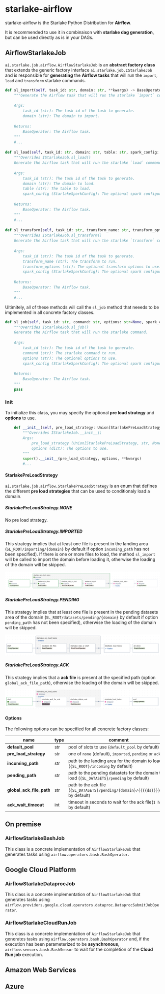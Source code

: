 # starlake-airflow

starlake-airflow is the Starlake Python Distribution for **Airflow**.

It is recommended to use it in combinaison with **starlake dag generation**, but can be used directly as is in your DAGs.

## AirflowStarlakeJob

`ai.starlake.job.airflow.AirflowStarlakeJob` is an **abstract factory class** that extends the generic factory interface `ai.starlake.job.IStarlakeJob` and is responsible for **generating** the **Airflow tasks** that will run the `import`, `load` and `transform` starlake commands.

```python
def sl_import(self, task_id: str, domain: str, **kwargs) -> BaseOperator:
    """Generate the Airflow task that will run the starlake `import` command.

    Args:
        task_id (str): The task id of the task to generate.
        domain (str): The domain to import.

    Returns:
        BaseOperator: The Airflow task.
    """
    #...

def sl_load(self, task_id: str, domain: str, table: str, spark_config: StarlakeSparkConfig=None,**kwargs) -> BaseOperator:
    """Overrides IStarlakeJob.sl_load()
    Generate the Airflow task that will run the starlake `load` command.

    Args:
        task_id (str): The task id of the task to generate.
        domain (str): The domain to load.
        table (str): The table to load.
        spark_config (StarlakeSparkConfig): The optional spark configuration to use.
  
    Returns:
        BaseOperator: The Airflow task.
    """
    #...

def sl_transform(self, task_id: str, transform_name: str, transform_options: str=None, spark_config: StarlakeSparkConfig=None, **kwargs) -> BaseOperator:
    """Overrides IStarlakeJob.sl_transform()
    Generate the Airflow task that will run the starlake `transform` command.

    Args:
        task_id (str): The task id of the task to generate.
        transform_name (str): The transform to run.
        transform_options (str): The optional transform options to use.
        spark_config (StarlakeSparkConfig): The optional spark configuration to use.
  
    Returns:
        BaseOperator: The Airflow task.
    """
    #...

```

Ultimitely, all of these methods will call the `sl_job` method that neeeds to be implemented in all concrete factory classes.

```python
def sl_job(self, task_id: str, command: str, options: str=None, spark_config: StarlakeSparkConfig=None, **kwargs) -> BaseOperator:
    """Overrides IStarlakeJob.sl_job()
    Generate the Airflow task that will run the starlake command.

    Args:
        task_id (str): The task id of the task to generate.
        command (str): The starlake command to run.
        options (str): The optional options to use.
        spark_config (StarlakeSparkConfig): The optional spark configuration to use.
  
    Returns:
        BaseOperator: The Airflow task.
    """
    pass
```

### Init

To initialize this class, you may specify the optional **pre load strategy** and **options** to use.

```python
    def __init__(self, pre_load_strategy: Union[StarlakePreLoadStrategy, str, None], options: dict=None, **kwargs) -> None:
        """Overrides IStarlakeJob.__init__()
        Args:
            pre_load_strategy (Union[StarlakePreLoadStrategy, str, None]): The pre-load strategy to use.
            options (dict): The options to use.
        """
        super().__init__(pre_load_strategy, options, **kwargs)
        #...
```

#### StarlakePreLoadStrategy

`ai.starlake.job.airflow.StarlakePreLoadStrategy` is an enum that defines the different **pre load strategies** that can be used to conditionaly load a domain.

##### StarlakePreLoadStrategy.NONE

No pre load strategy.

##### StarlakePreLoadStrategy.IMPORTED

This strategy implies that at least one file is present in the landing area (`SL_ROOT/importing/{domain}` by default if option `incoming_path` has not been specified). If there is one or more files to load, the method `sl_import` will be called to import the domain before loading it, otherwise the loading of the domain will be skipped.

![imported strategy example](images/imported.png)

##### StarlakePreLoadStrategy.PENDING

This strategy implies that at least one file is present in the pending datasets area of the domain (`SL_ROOT/datasets/pending/{domain}` by default if option `pending_path` has not been specified), otherwise the loading of the domain will be skipped.

![pending strategy example](images/pending.png)

##### StarlakePreLoadStrategy.ACK

This strategy implies that a **ack file** is present at the specified path (option `global_ack_file_path`), otherwise the loading of the domain will be skipped.

![ack strategy example](images/ack.png)

#### Options

The following options can be specified for all concrete factory classes:

| name                      | type | comment |
| ------------------------- | ---- | ------- |
| **default_pool**          | str  | pool of slots to use (`default_pool` by default)|
| **pre_load_strategy**     | str  | one of `none` (default), `imported`, `pending` or `ack`|
| **incoming_path**         | str  | path to the landing area for the domain to load (`{SL_ROOT}/incoming` by default)|
| **pending_path**          | str  | path to the pending datastets for the domain to load (`{SL_DATASETS}/pending` by default)|
| **global_ack_file_path**  | str  | path to the ack file (`{SL_DATASETS}/pending/{domain}/{{{{ds}}}}.ack` by default)|
| **ack_wait_timeout**      | int  | timeout in seconds to wait for the ack file(`1 hour` by default)|

## On premise

### AirflowStarlakeBashJob

This class is a concrete implementation of `AirflowStarlakeJob` that generates tasks using `airflow.operators.bash.BashOperator`.

## Google Cloud Platform

### AirflowStarlakeDataprocJob

This class is a concrete implementation of `AirflowStarlakeJob` that generates tasks using `airflow.providers.google.cloud.operators.dataproc.DataprocSubmitJobOperator`.

### AirflowStarlakeCloudRunJob

This class is a concrete implementation of `AirflowStarlakeJob` that generates tasks using `airflow.operators.bash.BashOperator` and, if the execution has been parameterized to be **asynchronous**, `airflow.sensors.bash.BashSensor` to wait for the completion of the **Cloud Run job** execution.

## Amazon Web Services

## Azure
